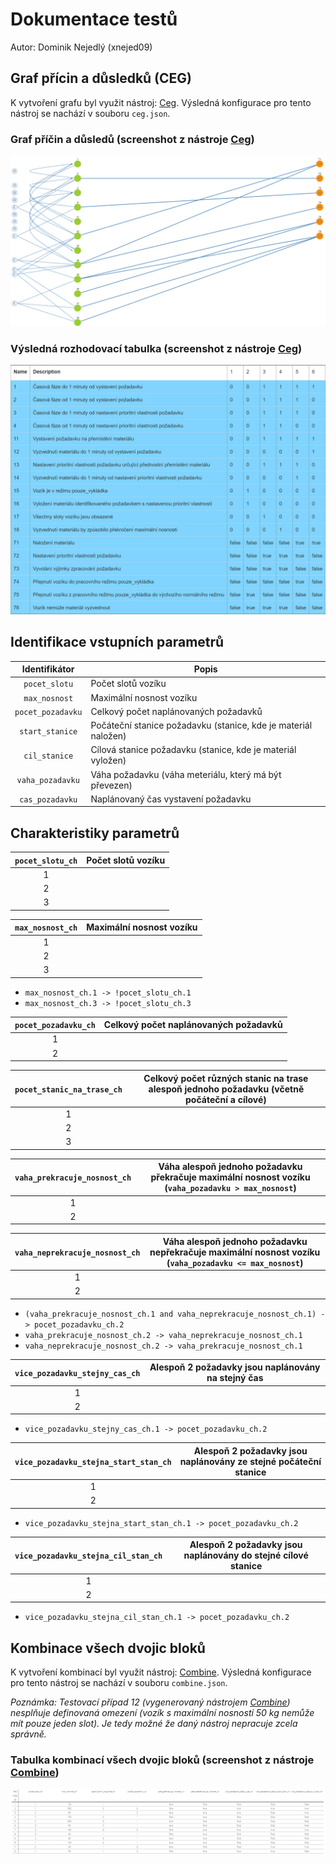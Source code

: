 # Dokumentace testů

Autor: Dominik Nejedlý (xnejed09)

## Graf přícin a důsledků (CEG)

K vytvoření grafu byl využit nástroj: [Ceg](http://ceg.testos.org/). Výsledná konfigurace pro tento nástroj se nachází v souboru `ceg.json`.

### Graf příčin a důsledů (screenshot z nástroje [Ceg](http://ceg.testos.org/))

![Graf příčin a důsledků (CEG)](ceg-graph.png "Graf příčin a důsledků (CEG)")

### Výsledná rozhodovací tabulka (screenshot z nástroje [Ceg](http://ceg.testos.org/))

![Výsledná rozhodovací tabulka](ceg-table.png "Výsledná rozhodovací tabulka")

## Identifikace vstupních parametrů

| Identifikátor     | Popis                                                          |
| :---------------: | -------------------------------------------------------------- |
| `pocet_slotu`     | Počet slotů vozíku                                             |
| `max_nosnost`     | Maximální nosnost vozíku                                       |
| `pocet_pozadavku` | Celkový počet naplánovaných požadavků                          |
| `start_stanice`   | Počáteční stanice požadavku (stanice, kde je materiál naložen) |
| `cil_stanice`     | Cílová stanice požadavku (stanice, kde je materiál vyložen)    |
| `vaha_pozadavku`  | Váha požadavku (váha meteriálu, který má být převezen)         |
| `cas_pozadavku`   | Naplánovaný čas vystavení požadavku                            |

## Charakteristiky parametrů

| `pocet_slotu_ch` | Počet slotů vozíku |
| :--------------: | ------------------ |
| 1 |  |
| 2 |  |
| 3 |  |

| `max_nosnost_ch` | Maximální nosnost vozíku |
| :--------------: | ------------------------ |
| 1 |  |
| 2 |  |
| 3 |  |

- `max_nosnost_ch.1 -> !pocet_slotu_ch.1`
- `max_nosnost_ch.3 -> !pocet_slotu_ch.3`

| `pocet_pozadavku_ch` | Celkový počet naplánovaných požadavků |
| :------------------: | ------------------------------------- |
| 1 |  |
| 2 |  |

| `pocet_stanic_na_trase_ch` | Celkový počet různých stanic na trase alespoň jednoho požadavku (včetně počáteční a cílové) |
| :------------------------: | ------------------------------------------------------------------------------------------- |
| 1 |  |
| 2 |  |
| 3 |  |

| `vaha_prekracuje_nosnost_ch` | Váha alespoň jednoho požadavku překračuje maximální nosnost vozíku (`vaha_pozadavku > max_nosnost`) |
| :--------------------------: | --------------------------------------------------------------------------------------------------- |
| 1 |  |
| 2 |  |

| `vaha_neprekracuje_nosnost_ch` | Váha alespoň jednoho požadavku nepřekračuje maximální nosnost vozíku (`vaha_pozadavku <= max_nosnost`) |
| :----------------------------: | ------------------------------------------------------------------------------------------------------ |
| 1 |  |
| 2 |  |

- `(vaha_prekracuje_nosnost_ch.1 and vaha_neprekracuje_nosnost_ch.1) -> pocet_pozadavku_ch.2`
- `vaha_prekracuje_nosnost_ch.2 -> vaha_neprekracuje_nosnost_ch.1`
- `vaha_neprekracuje_nosnost_ch.2 -> vaha_prekracuje_nosnost_ch.1`

| `vice_pozadavku_stejny_cas_ch` | Alespoň 2 požadavky jsou naplánovány na stejný čas |
| :----------------------------: | -------------------------------------------------- |
| 1 |  |
| 2 |  |

- `vice_pozadavku_stejny_cas_ch.1 -> pocet_pozadavku_ch.2`

| `vice_pozadavku_stejna_start_stan_ch` | Alespoň 2 požadavky jsou naplánovány ze stejné počáteční stanice |
| :-----------------------------------: | ---------------------------------------------------------------- |
| 1 |  |
| 2 |  |

- `vice_pozadavku_stejna_start_stan_ch.1 -> pocet_pozadavku_ch.2`

| `vice_pozadavku_stejna_cil_stan_ch` | Alespoň 2 požadavky jsou naplánovány do stejné cílové stanice |
| :---------------------------------: | ------------------------------------------------------------- |
| 1 |  |
| 2 |  |

- `vice_pozadavku_stejna_cil_stan_ch.1 -> pocet_pozadavku_ch.2`

## Kombinace všech dvojic bloků

K vytvoření kombinací byl využit nástroj: [Combine](https://combine.testos.org/). Výsledná konfigurace pro tento nástroj se nachází v souboru `combine.json`.

*Poznámka: Testovací případ 12 (vygenerovaný nástrojem [Combine](https://combine.testos.org/)) nesplňuje definovaná omezení (vozík s maximální nosností 50 kg nemůže mít pouze jeden slot). Je tedy možné že daný nástroj nepracuje zcela správně.*

### Tabulka kombinací všech dvojic bloků (screenshot z nástroje [Combine](https://combine.testos.org/))

![Výsledná tabulka kombinací všech dvojic bloků](combine-table.png "Výsledná tabulka kombinací všech dvojic bloků")
